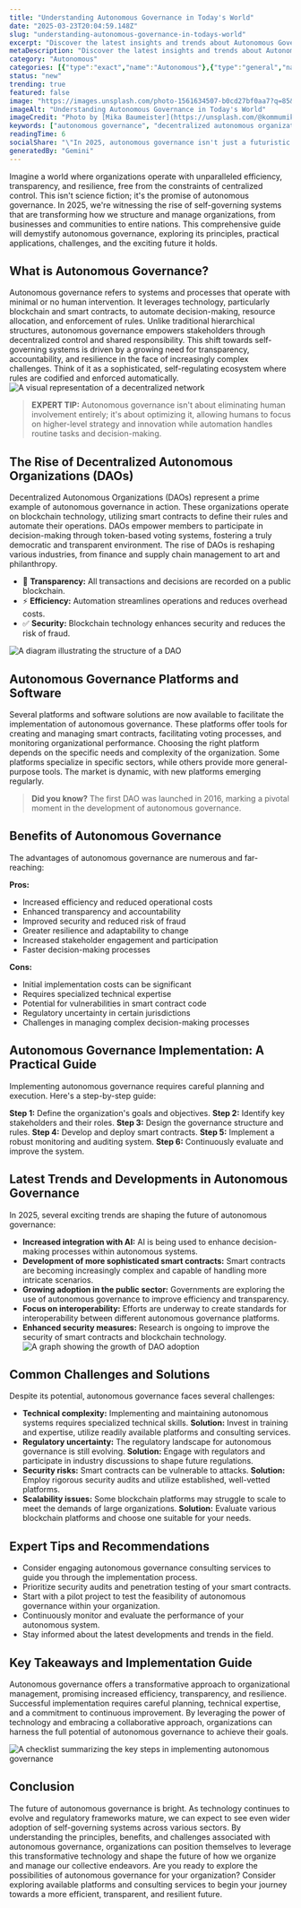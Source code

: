 ```yaml
---
title: "Understanding Autonomous Governance in Today's World"
date: "2025-03-23T20:04:59.148Z"
slug: "understanding-autonomous-governance-in-todays-world"
excerpt: "Discover the latest insights and trends about Autonomous Governance. This comprehensive guide covers everything you need to know about Autonomous Governance in 2025."
metaDescription: "Discover the latest insights and trends about Autonomous Governance. This comprehensive guide covers everything you need to know about Autonomous Governanc..."
category: "Autonomous"
categories: [{"type":"exact","name":"Autonomous"},{"type":"general","name":"Political Science"},{"type":"medium","name":"Public Policy"},{"type":"specific","name":"Decentralized Systems"},{"type":"niche","name":"Blockchain Voting"}]
status: "new"
trending: true
featured: false
image: "https://images.unsplash.com/photo-1561634507-b0cd27bf0aa7?q=85&w=1200&fit=max&fm=webp&auto=compress"
imageAlt: "Understanding Autonomous Governance in Today's World"
imageCredit: "Photo by [Mika Baumeister](https://unsplash.com/@kommumikation) on Unsplash"
keywords: ["autonomous governance", "decentralized autonomous organizations (DAOs)", "self-governing systems", "autonomous governance platforms", "future of autonomous governance", "benefits of autonomous governance", "autonomous governance implementation", "buy autonomous governance software", "autonomous governance consulting services", "how to implement autonomous governance"]
readingTime: 6
socialShare: "\"In 2025, autonomous governance isn't just a futuristic concept; it's reshaping organizations globally, offering unprecedented levels of efficiency and transparency.\""
generatedBy: "Gemini"
---
```




Imagine a world where organizations operate with unparalleled efficiency, transparency, and resilience, free from the constraints of centralized control. This isn't science fiction; it's the promise of autonomous governance. In 2025, we're witnessing the rise of self-governing systems that are transforming how we structure and manage organizations, from businesses and communities to entire nations.  This comprehensive guide will demystify autonomous governance, exploring its principles, practical applications, challenges, and the exciting future it holds.

## What is Autonomous Governance?

Autonomous governance refers to systems and processes that operate with minimal or no human intervention.  It leverages technology, particularly blockchain and smart contracts, to automate decision-making, resource allocation, and enforcement of rules.  Unlike traditional hierarchical structures, autonomous governance empowers stakeholders through decentralized control and shared responsibility. This shift towards self-governing systems is driven by a growing need for transparency, accountability, and resilience in the face of increasingly complex challenges.  Think of it as a sophisticated, self-regulating ecosystem where rules are codified and enforced automatically. ![A visual representation of a decentralized network](https://images.unsplash.com/photo-1506818144585-74b29c980d4b?q=85&w=1200&fit=max&fm=webp&auto=compress)

> **EXPERT TIP:** Autonomous governance isn't about eliminating human involvement entirely; it's about optimizing it, allowing humans to focus on higher-level strategy and innovation while automation handles routine tasks and decision-making.

## The Rise of Decentralized Autonomous Organizations (DAOs)

Decentralized Autonomous Organizations (DAOs) represent a prime example of autonomous governance in action.  These organizations operate on blockchain technology, utilizing smart contracts to define their rules and automate their operations.  DAOs empower members to participate in decision-making through token-based voting systems, fostering a truly democratic and transparent environment.  The rise of DAOs is reshaping various industries, from finance and supply chain management to art and philanthropy.

* 🔑 **Transparency:** All transactions and decisions are recorded on a public blockchain.
* ⚡ **Efficiency:** Automation streamlines operations and reduces overhead costs.
* ✅ **Security:** Blockchain technology enhances security and reduces the risk of fraud.

![A diagram illustrating the structure of a DAO](https://images.unsplash.com/photo-1628251721369-9bab0845261e?q=85&w=1200&fit=max&fm=webp&auto=compress)

## Autonomous Governance Platforms and Software

Several platforms and software solutions are now available to facilitate the implementation of autonomous governance. These platforms offer tools for creating and managing smart contracts, facilitating voting processes, and monitoring organizational performance.  Choosing the right platform depends on the specific needs and complexity of the organization.  Some platforms specialize in specific sectors, while others provide more general-purpose tools.  The market is dynamic, with new platforms emerging regularly.

> **Did you know?** The first DAO was launched in 2016, marking a pivotal moment in the development of autonomous governance.

## Benefits of Autonomous Governance

The advantages of autonomous governance are numerous and far-reaching:

**Pros:**

* Increased efficiency and reduced operational costs
* Enhanced transparency and accountability
* Improved security and reduced risk of fraud
* Greater resilience and adaptability to change
* Increased stakeholder engagement and participation
* Faster decision-making processes

**Cons:**

* Initial implementation costs can be significant
* Requires specialized technical expertise
* Potential for vulnerabilities in smart contract code
* Regulatory uncertainty in certain jurisdictions
* Challenges in managing complex decision-making processes

## Autonomous Governance Implementation: A Practical Guide

Implementing autonomous governance requires careful planning and execution. Here's a step-by-step guide:

**Step 1:** Define the organization's goals and objectives.
**Step 2:** Identify key stakeholders and their roles.
**Step 3:** Design the governance structure and rules.
**Step 4:** Develop and deploy smart contracts.
**Step 5:** Implement a robust monitoring and auditing system.
**Step 6:** Continuously evaluate and improve the system.

## Latest Trends and Developments in Autonomous Governance

In 2025, several exciting trends are shaping the future of autonomous governance:

* **Increased integration with AI:** AI is being used to enhance decision-making processes within autonomous systems.
* **Development of more sophisticated smart contracts:**  Smart contracts are becoming increasingly complex and capable of handling more intricate scenarios.
* **Growing adoption in the public sector:**  Governments are exploring the use of autonomous governance to improve efficiency and transparency.
* **Focus on interoperability:** Efforts are underway to create standards for interoperability between different autonomous governance platforms.
* **Enhanced security measures:**  Research is ongoing to improve the security of smart contracts and blockchain technology.  ![A graph showing the growth of DAO adoption](https://images.unsplash.com/photo-1532728747261-8f55c54db1ca?q=85&w=1200&fit=max&fm=webp&auto=compress)

## Common Challenges and Solutions

Despite its potential, autonomous governance faces several challenges:

* **Technical complexity:** Implementing and maintaining autonomous systems requires specialized technical skills.  **Solution:** Invest in training and expertise, utilize readily available platforms and consulting services.
* **Regulatory uncertainty:**  The regulatory landscape for autonomous governance is still evolving.  **Solution:** Engage with regulators and participate in industry discussions to shape future regulations.
* **Security risks:**  Smart contracts can be vulnerable to attacks. **Solution:** Employ rigorous security audits and utilize established, well-vetted platforms.
* **Scalability issues:**  Some blockchain platforms may struggle to scale to meet the demands of large organizations.  **Solution:** Evaluate various blockchain platforms and choose one suitable for your needs.

## Expert Tips and Recommendations

* Consider engaging autonomous governance consulting services to guide you through the implementation process.
* Prioritize security audits and penetration testing of your smart contracts.
* Start with a pilot project to test the feasibility of autonomous governance within your organization.
* Continuously monitor and evaluate the performance of your autonomous system.
* Stay informed about the latest developments and trends in the field.

## Key Takeaways and Implementation Guide

Autonomous governance offers a transformative approach to organizational management, promising increased efficiency, transparency, and resilience.  Successful implementation requires careful planning, technical expertise, and a commitment to continuous improvement.  By leveraging the power of technology and embracing a collaborative approach, organizations can harness the full potential of autonomous governance to achieve their goals.

![A checklist summarizing the key steps in implementing autonomous governance](https://images.unsplash.com/photo-1561634507-b0cd27bf0aa7?q=85&w=1200&fit=max&fm=webp&auto=compress)

## Conclusion

The future of autonomous governance is bright. As technology continues to evolve and regulatory frameworks mature, we can expect to see even wider adoption of self-governing systems across various sectors.  By understanding the principles, benefits, and challenges associated with autonomous governance, organizations can position themselves to leverage this transformative technology and shape the future of how we organize and manage our collective endeavors.  Are you ready to explore the possibilities of autonomous governance for your organization?  Consider exploring available platforms and consulting services to begin your journey towards a more efficient, transparent, and resilient future.

